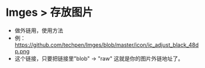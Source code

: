# Imges > 存放图片
* 做外链用，使用方法 <br>
* 例：https://github.com/techpen/Imges/blob/master/icon/ic_adjust_black_48dp.png   <br>
* 这个链接，只要把链接里"blob" → "raw" 这就是你的图片外链地址了。
